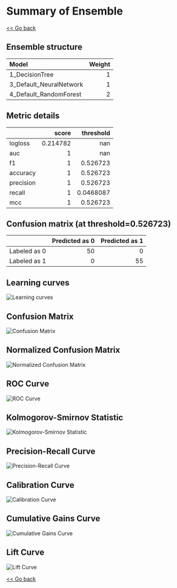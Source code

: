# Summary of Ensemble

[<< Go back](../README.md)


## Ensemble structure
| Model                   |   Weight |
|:------------------------|---------:|
| 1_DecisionTree          |        1 |
| 3_Default_NeuralNetwork |        1 |
| 4_Default_RandomForest  |        2 |

## Metric details
|           |    score |   threshold |
|:----------|---------:|------------:|
| logloss   | 0.214782 | nan         |
| auc       | 1        | nan         |
| f1        | 1        |   0.526723  |
| accuracy  | 1        |   0.526723  |
| precision | 1        |   0.526723  |
| recall    | 1        |   0.0468087 |
| mcc       | 1        |   0.526723  |


## Confusion matrix (at threshold=0.526723)
|              |   Predicted as 0 |   Predicted as 1 |
|:-------------|-----------------:|-----------------:|
| Labeled as 0 |               50 |                0 |
| Labeled as 1 |                0 |               55 |

## Learning curves
![Learning curves](learning_curves.png)
## Confusion Matrix

![Confusion Matrix](confusion_matrix.png)


## Normalized Confusion Matrix

![Normalized Confusion Matrix](confusion_matrix_normalized.png)


## ROC Curve

![ROC Curve](roc_curve.png)


## Kolmogorov-Smirnov Statistic

![Kolmogorov-Smirnov Statistic](ks_statistic.png)


## Precision-Recall Curve

![Precision-Recall Curve](precision_recall_curve.png)


## Calibration Curve

![Calibration Curve](calibration_curve_curve.png)


## Cumulative Gains Curve

![Cumulative Gains Curve](cumulative_gains_curve.png)


## Lift Curve

![Lift Curve](lift_curve.png)



[<< Go back](../README.md)
